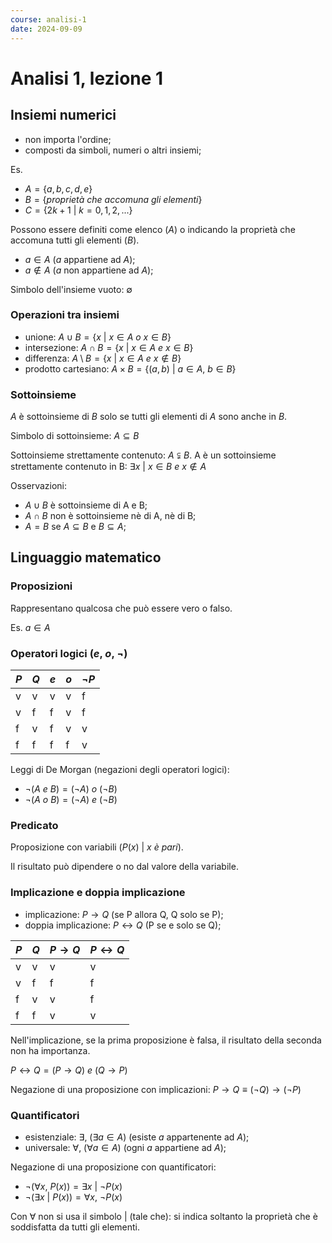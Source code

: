 ```yaml
---
course: analisi-1
date: 2024-09-09
---
```


# Analisi 1, lezione 1

## Insiemi numerici

- non importa l'ordine;
- composti da simboli, numeri o altri insiemi;

<Example>

Es.

- $A=\{a,b,c,d,e\}$
- $B=\{proprietà\ che\ accomuna\ gli\ elementi\}$
- $C=\{2k+1\ \vert\ k=0,1,2,...\}$

</Example>

Possono essere definiti come elenco ($A$) o indicando la proprietà che accomuna
tutti gli elementi ($B$).

- $a \in{A}$ ($a$ appartiene ad $A$);
- $a \notin{A}$ ($a$ non appartiene ad $A$);

Simbolo dell'insieme vuoto: $\emptyset$

### Operazioni tra insiemi

- unione: $A\cup B=\{x\ \vert\ x\in{A}\ o\ x\in{B}\}$
- intersezione: $A\cap B=\{x\ \vert\ x\in{A}\ e\ x\in{B}\}$
- differenza: $A\setminus B=\{x\ \vert\ x\in{A}\ e\ x\notin{B}\}$
- prodotto cartesiano: $A\times B=\{(a,b)\ \vert\ a\in{A},\ b\in{B}\}$

### Sottoinsieme

$A$ è sottoinsieme di $B$ solo se tutti gli elementi di $A$ sono anche in $B$.

Simbolo di sottoinsieme: $A\subseteq B$

Sottoinsieme strettamente contenuto: $A\subsetneqq B$. A è un sottoinsieme
strettamente contenuto in B: $\exists x\ \vert\ x\in{B}\ e\ x\notin{A}$

Osservazioni:

- $A\cup B$ è sottoinsieme di A e B;
- $A\cap B$ non è sottoinsieme nè di A, nè di B;
- $A=B$ se $A\subseteq B$ e $B\subseteq{A}$;

## Linguaggio matematico

### Proposizioni

Rappresentano qualcosa che può essere vero o falso.

<Example>

Es. $a\in{A}$

</Example>

### Operatori logici ($e$, $o$, $\lnot$)

| $P$ | $Q$ | $e$ | $o$ | $\lnot P$ |
| --- | --- | --- | --- | --------- |
| v   | v   | v   | v   | f         |
| v   | f   | f   | v   | f         |
| f   | v   | f   | v   | v         |
| f   | f   | f   | f   | v         |

Leggi di De Morgan (negazioni degli operatori logici):

- $\lnot(A\ e\ B)=(\lnot A)\ o\ (\lnot B)$
- $\lnot(A\ o\ B)=(\lnot A)\ e\ (\lnot B)$

### Predicato

Proposizione con variabili ($P(x)\ \vert\ x\ è\ pari$).

Il risultato può dipendere o no dal valore della variabile.

### Implicazione e doppia implicazione

- implicazione: $P\rightarrow Q$ (se P allora Q, Q solo se P);
- doppia implicazione: $P\leftrightarrow Q$ (P se e solo se Q);

| $P$ | $Q$ | $P\rightarrow Q$ | $P\leftrightarrow Q$ |
| --- | --- | ---------------- | -------------------- |
| v   | v   | v                | v                    |
| v   | f   | f                | f                    |
| f   | v   | v                | f                    |
| f   | f   | v                | v                    |

Nell'implicazione, se la prima proposizione è falsa, il risultato della seconda
non ha importanza.

$P\leftrightarrow Q = (P\rightarrow Q)\ e\ (Q\rightarrow P)$

Negazione di una proposizione con implicazioni:
$P\rightarrow Q\equiv(\lnot Q)\rightarrow(\lnot P)$

### Quantificatori

- esistenziale: $\exists$, $(\exists a\in{A})$ (esiste $a$ appartenente ad $A$);
- universale: $\forall$, $(\forall a\in{A})$ (ogni $a$ appartiene ad $A$);

Negazione di una proposizione con quantificatori:

- $\lnot(\forall x,\ P(x))=\exists x\ \vert\ \lnot P(x)$
- $\lnot(\exists x\ \vert\ P(x))=\forall x,\ \lnot P(x)$

Con $\forall$ non si usa il simbolo $\vert$ (tale che): si indica soltanto la
proprietà che è soddisfatta da tutti gli elementi.
